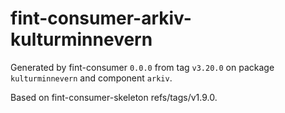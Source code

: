 # fint-consumer-arkiv-kulturminnevern

Generated by fint-consumer `0.0.0` from tag `v3.20.0` on package `kulturminnevern` and component `arkiv`.

Based on fint-consumer-skeleton refs/tags/v1.9.0.
